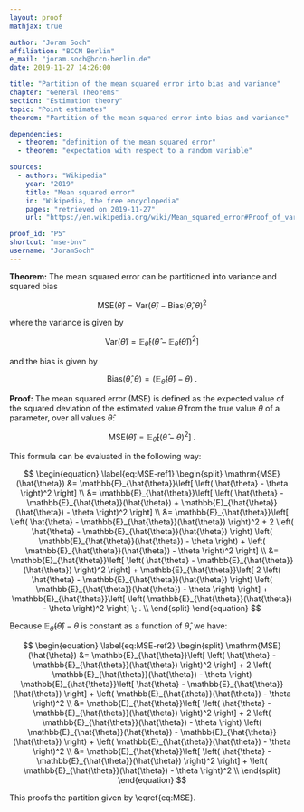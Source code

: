 ```yaml
---
layout: proof
mathjax: true

author: "Joram Soch"
affiliation: "BCCN Berlin"
e_mail: "joram.soch@bccn-berlin.de"
date: 2019-11-27 14:26:00

title: "Partition of the mean squared error into bias and variance"
chapter: "General Theorems"
section: "Estimation theory"
topic: "Point estimates"
theorem: "Partition of the mean squared error into bias and variance"

dependencies:
  - theorem: "definition of the mean squared error"
  - theorem: "expectation with respect to a random variable"

sources:
  - authors: "Wikipedia"
    year: "2019"
    title: "Mean squared error"
    in: "Wikipedia, the free encyclopedia"
    pages: "retrieved on 2019-11-27"
    url: "https://en.wikipedia.org/wiki/Mean_squared_error#Proof_of_variance_and_bias_relationship"

proof_id: "P5"
shortcut: "mse-bnv"
username: "JoramSoch"
---
```



**Theorem:** The mean squared error can be partitioned into variance and squared bias

$$ \label{eq:MSE}
\mathrm{MSE}(\hat{\theta}) = \mathrm{Var}(\hat{\theta}) - \mathrm{Bias}(\hat{\theta},\theta)^2
$$

where the variance is given by

$$ \label{eq:Var}
\mathrm{Var}(\hat{\theta}) = \mathbb{E}_{\hat{\theta}}\left[ \left( \hat{\theta} - \mathbb{E}_{\hat{\theta}}(\hat{\theta}) \right)^2 \right]
$$

and the bias is given by

$$ \label{eq:Bias}
\mathrm{Bias}(\hat{\theta},\theta) = \left( \mathbb{E}_{\hat{\theta}}(\hat{\theta}) - \theta \right) \; .
$$


**Proof:** The mean squared error (MSE) is defined as the expected value of the squared deviation of the estimated value $\hat{\theta}$ from the true value $\theta$ of a parameter, over all values $\hat{\theta}$:

$$ \label{eq:MSE-def}
\mathrm{MSE}(\hat{\theta}) = \mathbb{E}_{\hat{\theta}}\left[ \left( \hat{\theta} - \theta \right)^2 \right] \; .
$$

This formula can be evaluated in the following way:

$$
\begin{equation} \label{eq:MSE-ref1}
\begin{split}
\mathrm{MSE}(\hat{\theta}) &= \mathbb{E}_{\hat{\theta}}\left[ \left( \hat{\theta} - \theta \right)^2 \right] \\
&= \mathbb{E}_{\hat{\theta}}\left[ \left( \hat{\theta} - \mathbb{E}_{\hat{\theta}}(\hat{\theta}) + \mathbb{E}_{\hat{\theta}}(\hat{\theta}) - \theta \right)^2 \right] \\
&= \mathbb{E}_{\hat{\theta}}\left[ \left( \hat{\theta} - \mathbb{E}_{\hat{\theta}}(\hat{\theta}) \right)^2 + 2 \left( \hat{\theta} - \mathbb{E}_{\hat{\theta}}(\hat{\theta}) \right) \left( \mathbb{E}_{\hat{\theta}}(\hat{\theta}) - \theta \right) + \left( \mathbb{E}_{\hat{\theta}}(\hat{\theta}) - \theta \right)^2 \right] \\
&= \mathbb{E}_{\hat{\theta}}\left[ \left( \hat{\theta} - \mathbb{E}_{\hat{\theta}}(\hat{\theta}) \right)^2 \right] + \mathbb{E}_{\hat{\theta}}\left[ 2 \left( \hat{\theta} - \mathbb{E}_{\hat{\theta}}(\hat{\theta}) \right) \left( \mathbb{E}_{\hat{\theta}}(\hat{\theta}) - \theta \right) \right] + \mathbb{E}_{\hat{\theta}}\left[ \left( \mathbb{E}_{\hat{\theta}}(\hat{\theta}) - \theta \right)^2 \right] \; . \\
\end{split}
\end{equation}
$$

Because $\mathbb{E}_{\hat{\theta}}(\hat{\theta}) - \theta$ is constant as a function of $\hat{\theta}$, we have:

$$
\begin{equation} \label{eq:MSE-ref2}
\begin{split}
\mathrm{MSE}(\hat{\theta}) &= \mathbb{E}_{\hat{\theta}}\left[ \left( \hat{\theta} - \mathbb{E}_{\hat{\theta}}(\hat{\theta}) \right)^2 \right] + 2  \left( \mathbb{E}_{\hat{\theta}}(\hat{\theta}) - \theta \right) \mathbb{E}_{\hat{\theta}}\left[ \hat{\theta} - \mathbb{E}_{\hat{\theta}}(\hat{\theta}) \right] + \left( \mathbb{E}_{\hat{\theta}}(\hat{\theta}) - \theta \right)^2 \\
&= \mathbb{E}_{\hat{\theta}}\left[ \left( \hat{\theta} - \mathbb{E}_{\hat{\theta}}(\hat{\theta}) \right)^2 \right] + 2  \left( \mathbb{E}_{\hat{\theta}}(\hat{\theta}) - \theta \right) \left( \mathbb{E}_{\hat{\theta}}(\hat{\theta}) - \mathbb{E}_{\hat{\theta}}(\hat{\theta}) \right) + \left( \mathbb{E}_{\hat{\theta}}(\hat{\theta}) - \theta \right)^2 \\
&= \mathbb{E}_{\hat{\theta}}\left[ \left( \hat{\theta} - \mathbb{E}_{\hat{\theta}}(\hat{\theta}) \right)^2 \right] + \left( \mathbb{E}_{\hat{\theta}}(\hat{\theta}) - \theta \right)^2 \\
\end{split}
\end{equation}
$$

This proofs the partition given by \eqref{eq:MSE}.